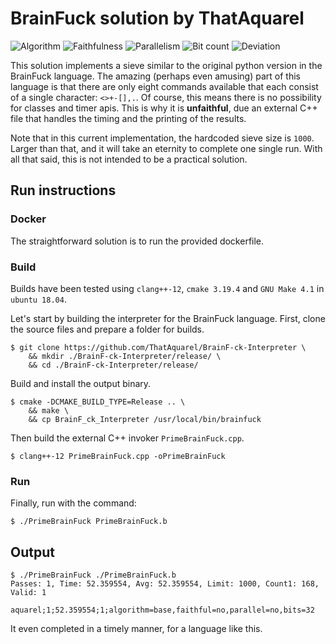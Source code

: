 # BrainFuck solution by ThatAquarel

![Algorithm](https://img.shields.io/badge/Algorithm-base-green)
![Faithfulness](https://img.shields.io/badge/Faithful-no-yellowgreen)
![Parallelism](https://img.shields.io/badge/Parallel-no-green)
![Bit count](https://img.shields.io/badge/Bits-32-yellowgreen)
![Deviation](https://img.shields.io/badge/Deviation-1000_Entry_Sieve-blue)

This solution implements a sieve similar to the original python version in the BrainFuck language. The amazing (perhaps
even amusing) part of this language is that there are only eight commands available that each consist of a single
character: `<>+-[],.`. Of course, this means there is no possibility for classes and timer apis.
This is why it is **unfaithful**, due an external C++ file that handles the timing and the printing of the results.

Note that in this current implementation, the hardcoded sieve size is `1000`.
Larger than that, and it will take an eternity to complete one single run.
With all that said, this is not intended to be a practical solution. 

## Run instructions

### Docker

The straightforward solution is to run the provided dockerfile.

### Build

Builds have been tested using `clang++-12`, `cmake 3.19.4` and `GNU Make 4.1` in `ubuntu 18.04`.

Let's start by building the interpreter for the BrainFuck language. First, clone the source files and prepare a folder
for builds.

```shell
$ git clone https://github.com/ThatAquarel/BrainF-ck-Interpreter \
    && mkdir ./BrainF-ck-Interpreter/release/ \
    && cd ./BrainF-ck-Interpreter/release/
```

Build and install the output binary.

```shell
$ cmake -DCMAKE_BUILD_TYPE=Release .. \
    && make \
    && cp BrainF_ck_Interpreter /usr/local/bin/brainfuck
```

Then build the external C++ invoker `PrimeBrainFuck.cpp`.
```shell
$ clang++-12 PrimeBrainFuck.cpp -oPrimeBrainFuck
```

### Run
Finally, run with the command:
```shell
$ ./PrimeBrainFuck PrimeBrainFuck.b
```

## Output

```
$ ./PrimeBrainFuck ./PrimeBrainFuck.b
Passes: 1, Time: 52.359554, Avg: 52.359554, Limit: 1000, Count1: 168, Valid: 1

aquarel;1;52.359554;1;algorithm=base,faithful=no,parallel=no,bits=32
```

It even completed in a timely manner, for a language like this.
